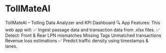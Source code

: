 # TollMateAI
TollMateAI – Tolling Data Analyzer and KPI Dashboard     🔍 App Features: This web app will:  ✅ Ingest passage data and transaction data from .xlsx files.  ✅ Detect:  Front &amp; Rear LPN mismatches  Missing Tags  Unmatched transactions  Revenue loss estimations  ✅ Predict traffic density using timestamps &amp; lanes.  
